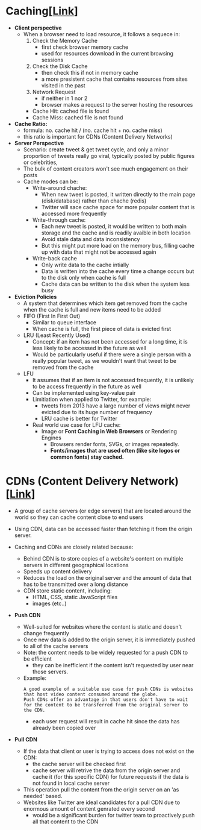 # Caching[[Link](https://neetcode.io/courses/system-design-for-beginners/10)]
- __Client perspective__
    - When a browser need to load resource, it follows a sequece in:
        1. Check the Memory Cache
            - first check browser memory cache
            - used for resources download in the current browsing sessions
        2. Check the Disk Cache
            - then check this if not in memory cache
            - a more presistent cache that contains resources from sites visited in the past
        3. Network Request
            - if neither in 1 nor 2
            - browser makes a request to the server hosting the resources
        - Cache Hit: cached file is found
        - Cache Miss: cached file is not found
- __Cache Ratio:__
    - formula: no. cache hit / (no. cache hit + no. cache miss)
    - this ratio is important for CDNs (Content Delivery Networks)
- __Server Perspective__
    - Scenario: create tweet & get tweet cycle, and only a minor proportion of tweets really go viral, typically posted by public figures or celebrities, 
    - The bulk of content creators won't see much engagement on their posts
    - Cache modes can be:
        - Write-around chache:
            - When new tweet is posted, it written directly to the main page (disk/database) rather than chache (redis)
            - Twitter will sace cache space for more popular content that is accessed more frequently
        - Write-through cache:
            - Each new tweet is posted, it would be written to both main storage and the cache and is readily avaible in both location
            - Avoid stale data and data inconsistency
            - But this might put more load on the memory bus, filling cache up with data that might not be accessed again
        - Write-back cache
            - Only write data to the cache intially
            - Data is written into the cache every time a change occurs but to the disk only when cache is full
            - Cache data can be written to the disk when the system less busy
- __Eviction Policies__
    - A system that determines which item get removed from the cache when the cache is full and new items need to be added
    - FIFO (First In First Out)
        - Similar to queue interface
        - When cache is full, the first piece of data is evicted first
    - LRU (Least Recently Used)
        - Concept: if an item has not been accessed for a long time, it is less likely to be accessed in the future as well
        - Would be particularly useful if there were a single person with a really popular tweet, as we wouldn't want that tweet to be removed from the cache
    - LFU
        - It assumes that if an item is not accessed frequently, it is unlikely to be access frequently in the future as well
        - Can be implemented using key-value pair
        - Limitiation when applied to Twitter, for example:
            - tweets from 2013 have a large number of views might never evicted due to its huge number of frequency
            - LRU cache is better for Twitter
        - Real world use case for LFU cache:
            - Image or **Font Caching in Web Browsers** or Rendering Engines
                - Browsers render fonts, SVGs, or images repeatedly.
                - **Fonts/images that are used often (like site logos or common fonts) stay cached.**

# CDNs (Content Delivery Network)[[Link](https://neetcode.io/courses/system-design-for-beginners/11)]
- A group of cache servers (or edge servers) that are located around the world so they can cache content close to end users
- Using CDN, data can be accessed faster than fetching it from the origin server.
- Caching and CDNs are closely related because:
    - Behind CDN is to store copies of a website's content on multiple servers in different geographical locations
    - Speeds up content delivery
    - Reduces the load on the original server and the amount of data that has to be transmitted over a long distance
    - CDN store static content, including:
        - HTML, CSS, static JavaScript files
        - images (etc..)
- __Push CDN__
    - Well-suited for websites where the content is static and doesn't change frequently
    - Once new data is added to the origin server, it is immediately pushed to all of the cache servers
    - Note: the content needs to be widely requested for a push CDN to be efficient
        - they can be inefficient if the content isn't requested by user near those servers.
    - Example:
        ```text
        A good example of a suitable use case for push CDNs is websites that host video content consumed around the globe. 
        Push CDNs offer an advantage in that users don't have to wait for the content to be transferred from the original server to 
        the CDN.
        ```
        - each user request will result in cache hit since the data has already been copied over

- __Pull CDN__
    - If the data that client or user is trying to access does not exist on the CDN:
        - the cache server will be checked first
        - cache server will retrive the data from the origin server and cache it (for this specific CDN) for future requests if the data is not found in local cache server
    - This operation pull the content from the origin server on an 'as needed' based.
    - Websites like Twitter are ideal candidates for a pull CDN due to enormous amount of content genrated every second
        - would be a significant burden for twitter team to proactively push all that content to the CDN
